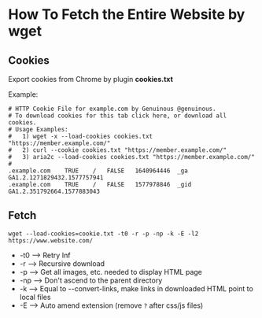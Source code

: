 # How To Fetch the Entire Website by wget

## Cookies

Export cookies from Chrome by plugin **cookies.txt**

Example:

```
# HTTP Cookie File for example.com by Genuinous @genuinous.
# To download cookies for this tab click here, or download all cookies.
# Usage Examples:
#   1) wget -x --load-cookies cookies.txt "https://member.example.com/"
#   2) curl --cookie cookies.txt "https://member.example.com/"
#   3) aria2c --load-cookies cookies.txt "https://member.example.com/"
#
.example.com	TRUE	/	FALSE	1640964446	_ga	GA1.2.1271829432.1577757941
.example.com	TRUE	/	FALSE	1577978846	_gid	GA1.2.351792664.1577883043
```

## Fetch

`wget --load-cookies=cookie.txt -t0 -r -p -np -k -E -l2 https://www.website.com/`

- -t0  --> Retry Inf
- -r    -->  Recursive download
- -p   -->  Get all images, etc. needed to display HTML page
- -np  --> Don't ascend to the parent directory
- -k   --> Equal to --convert-links, make links in downloaded HTML point to local files
- -E   -->  Auto amend extension (remove `?` after css/js files)
